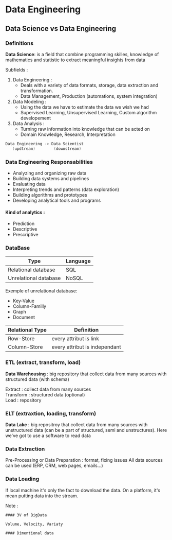 # Data Engineering

## Data Science vs Data Engineering

### Definitions 

<b>Data Science</b>: is a field that combine programming skilles, knowledge of mathematics and statistic to extract meaningful insights from data

Subfields : 
1. Data Engineering :
    - Deals with a variety of data formats, storage, data extraction and transformation.
    - Data Management, Production (automations, system integration)
2. Data Modeling : 
    - Using the data we have to estimate the data we wish we had
    - Supervised Learning, Unsupervised Learning, Custom algorithm developement
3. Data Analysis : 
    - Turning raw information into knowledge that can be acted on
    - Domain Knowledge, Research, Interpretation

```Scala
Data Engineering -> Data Scientist
   (updtream)        (downstream)
```

### Data Engineering Responsabilities

- Analyzing and organizing raw data 
- Building data systems and pipelines
- Evaluating data 
- Interpreting trends and patterns (data exploration)
- Building algorithms and prototypes
- Developing analytical tools and programs

#### Kind of analytics :
- Prediction
- Descriptive
- Prescriptive

### DataBase 

|Type|Language|
|-|-|
|Relational database|SQL|
|Unrelational database|NoSQL|

Exemple of unrelational database:
- Key-Value
- Column-Familly
- Graph
- Document

|Relational Type|Definition|
|-|-|
|Row-Store|every attribut is link|
|Column-Store|every attribut is independant|

### ETL (extract, transform, load)

<b>Data Warehousing</b> : big repository that collect data from many sources with structured data (with schema)

Extract : collect data from many sources\
Transform : structured data (optional)\
Load : repository

### ELT (extraxtion, loading, transform)

<b>Data Lake</b> : big repositroy that collect data from many sources with unstructured data (can be a part of structured, semi and unstructures). Here we've got to use a software to read data

### Data Extraction

Pre-Processing or Data Preparation : format, fixing issues
All data sources can be used (ERP, CRM, web pages, emails...)

### Data Loading

If local machine it's only the fact to download the data. On a platform, it's mean putting data into the stream.


Note :

```
#### 3V of BigData

Volume, Velocity, Variaty

#### Dimentional data

````
